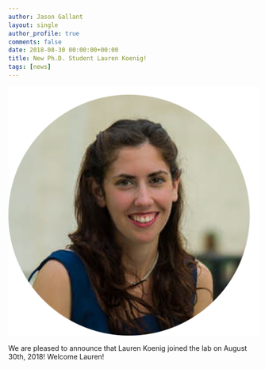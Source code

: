 ```yaml
---
author: Jason Gallant
layout: single
author_profile: true
comments: false
date: 2018-08-30 00:00:00+00:00
title: New Ph.D. Student Lauren Koenig!
tags: [news]
---
```

![/people/lauren/](/images/lauren.png)

We are pleased to announce that Lauren Koenig joined the lab on August 30th, 2018!  Welcome Lauren!
